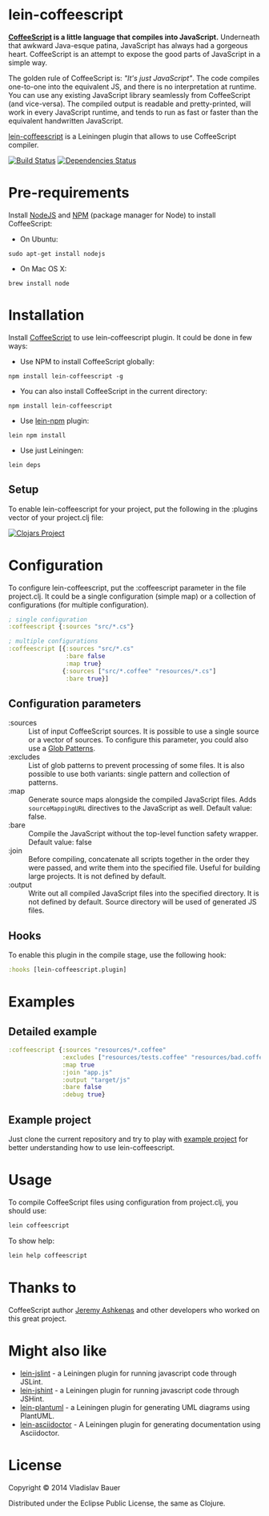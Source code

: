 lein-coffeescript
=================

**[CoffeeScript](http://coffeescript.org) is a little language that compiles into JavaScript.** Underneath that awkward Java-esque patina, JavaScript has always had a gorgeous heart. CoffeeScript is an attempt to expose the good parts of JavaScript in a simple way.

The golden rule of CoffeeScript is: *"It's just JavaScript"*. The code compiles one-to-one into the equivalent JS, and there is no interpretation at runtime. You can use any existing JavaScript library seamlessly from CoffeeScript (and vice-versa). The compiled output is readable and pretty-printed, will work in every JavaScript runtime, and tends to run as fast or faster than the equivalent handwritten JavaScript.

[lein-coffeescript](https://github.com/vbauer/lein-coffeescript) is a Leiningen plugin that allows to use CoffeeScript compiler.

[![Build Status](https://travis-ci.org/vbauer/lein-coffeescript.svg?branch=master)](https://travis-ci.org/vbauer/lein-coffeescript)
[![Dependencies Status](http://jarkeeper.com/vbauer/lein-coffeescript/status.png)](http://jarkeeper.com/vbauer/lein-coffeescript)


Pre-requirements
================

Install [NodeJS](http://nodejs.org/) and [NPM](https://github.com/npm/npm) (package manager for Node) to install CoffeeScript:

* On Ubuntu:
```
sudo apt-get install nodejs
```
* On Mac OS X:
```
brew install node
```


Installation
============

Install [CoffeeScript](https://www.npmjs.org/package/coffee-script) to use lein-coffeescript plugin. It could be done in few ways:

* Use NPM to install CoffeeScript globally:
```
npm install lein-coffeescript -g
```
* You can also install CoffeeScript in the current directory:
```
npm install lein-coffeescript
```
* Use [lein-npm](https://github.com/bodil/lein-npm) plugin:
```
lein npm install
```
* Use just Leiningen:
```
lein deps
```

Setup
-----

To enable lein-coffeescript for your project, put the following in the :plugins vector of your project.clj file:

[![Clojars Project](http://clojars.org/lein-coffeescript/latest-version.svg)](http://clojars.org/lein-coffeescript)


Configuration
=============

To configure lein-coffeescript, put the :coffeescript parameter in the file project.clj. It could be a single configuration (simple map) or a collection of configurations (for multiple configuration).

```clojure
; single configuration
:coffeescript {:sources "src/*.cs"}

; multiple configurations
:coffeescript [{:sources "src/*.cs"
                :bare false
                :map true}
               {:sources ["src/*.coffee" "resources/*.cs"]
                :bare true}]
```


Configuration parameters
------------------------

<dl>

  <dt>:sources</dt>
  <dd>List of input CoffeeScript sources. It is possible to use a single source or a vector of sources. To configure this parameter, you could also use a <a href="http://en.wikipedia.org/wiki/Glob_(programming)">Glob Patterns</a>.</dd>

  <dt>:excludes</dt>
  <dd>List of glob patterns to prevent processing of some files. It is also possible to use both variants: single pattern and collection of patterns.</dd>

  <dt>:map</dt>
  <dd>Generate source maps alongside the compiled JavaScript files. Adds <code>sourceMappingURL</code> directives to the JavaScript as well. Default value: false.</dd>

  <dt>:bare</dt>
  <dd>Compile the JavaScript without the top-level function safety wrapper. Default value: false</dd>

  <dt>:join</dt>
  <dd>Before compiling, concatenate all scripts together in the order they were passed, and write them into the specified file. Useful for building large projects. It is not defined by default.</dd>

  <dt>:output</dt>
  <dd>Write out all compiled JavaScript files into the specified directory. It is not defined by default. Source directory will be used of generated JS files.</dd>

</dl>


Hooks
-----

To enable this plugin in the compile stage, use the following hook:
```clojure
:hooks [lein-coffeescript.plugin]
```

Examples
========

Detailed example
----------------

```clojure
:coffeescript {:sources "resources/*.coffee"
               :excludes ["resources/tests.coffee" "resources/bad.coffee"]
               :map true
               :join "app.js"
               :output "target/js"
               :bare false
               :debug true}
```


Example project
---------------

Just clone the current repository and try to play with [example project](https://github.com/vbauer/lein-coffeescript/tree/master/example) for better understanding how to use lein-coffeescript.


Usage
=====

To compile CoffeeScript files using configuration from project.clj, you should use:
```bash
lein coffeescript
```

To show help:
```bash
lein help coffeescript
```


Thanks to
=========

CoffeeScript author [Jeremy Ashkenas](https://github.com/jashkenas) and other developers who worked on this great project.


Might also like
===============

* [lein-jslint](https://github.com/vbauer/lein-jslint) - a Leiningen plugin for running javascript code through JSLint.
* [lein-jshint](https://github.com/vbauer/lein-jshint) - a Leiningen plugin for running javascript code through JSHint.
* [lein-plantuml](https://github.com/vbauer/lein-plantuml) - a Leiningen plugin for generating UML diagrams using PlantUML.
* [lein-asciidoctor](https://github.com/asciidoctor/asciidoctor-lein-plugin) - A Leiningen plugin for generating documentation using Asciidoctor.


License
=======

Copyright © 2014 Vladislav Bauer

Distributed under the Eclipse Public License, the same as Clojure.

